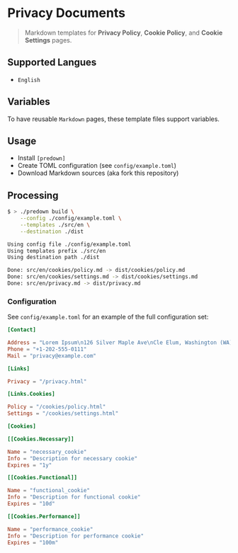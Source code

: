 # Privacy Documents

> Markdown templates for **Privacy Policy**, **Cookie Policy**, and **Cookie Settings** pages.

## Supported Langues

* `English`

## Variables

To have reusable `Markdown` pages, these template files support variables.

## Usage

 * Install `[predown]`
 * Create TOML configuration (see `config/example.toml`)
 * Download Markdown sources (aka fork this repository)

## Processing

```bash
$ > ./predown build \
    --config ./config/example.toml \
    --templates ./src/en \
    --destination ./dist

Using config file ./config/example.toml
Using templates prefix ./src/en
Using destination path ./dist

Done: src/en/cookies/policy.md -> dist/cookies/policy.md
Done: src/en/cookies/settings.md -> dist/cookies/settings.md
Done: src/en/privacy.md -> dist/privacy.md
````

### Configuration

See `config/example.toml` for an example of the full configuration set:

```toml
[Contact]

Address = "Lorem Ipsum\n126 Silver Maple Ave\nCle Elum, Washington (WA), 98922"
Phone = "+1-202-555-0111"
Mail = "privacy@example.com"

[Links]

Privacy = "/privacy.html"

[Links.Cookies]

Policy = "/cookies/policy.html"
Settings = "/cookies/settings.html"

[Cookies]

[[Cookies.Necessary]]

Name = "necessary_cookie"
Info = "Description for necessary cookie"
Expires = "1y"

[[Cookies.Functional]]

Name = "functional_cookie"
Info = "Description for functional cookie"
Expires = "10d"

[[Cookies.Performance]]

Name = "performance_cookie"
Info = "Description for performance cookie"
Expires = "100m"
```

[predown]: https://github.com/sbstjn/predown
